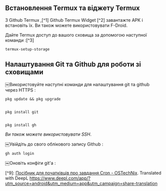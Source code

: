 

Встановлення Termux та віджету Termux
-----------------------------------------------------------------------

З Github Termux ,\[^1\] Github Termux Widget \[^2\] завантажте APK і встановіть їх. Ви також можете використовувати F-Droid.

Дайте Termux доступ до вашого сховища за допомогою наступної команди :\[^3\]

    termux-setup-storage
    

Налаштування Git та Github для роботи зі сховищами
-----------------------------------------------------------------------------------------------------------

￼Використовуйте наступні команди для налаштування git та github через HTTPS :

    pkg update && pkg upgrade
    

    pkg install git
    

    pkg install gh
    

_Ви також можете використовувати SSH_.

￼Увійдіть до свого облікового запису Github :

    gh auth login
    

￼Оновіть конфіги git'а :

\[^9\]: [Посібник для початківців про завдання Cron - OSTechNix](https://ostechnix.com/a-beginners-guide-to-cron-jobs/).
Translated with DeepL https://www.deepl.com/app/?utm_source=android&utm_medium=app&utm_campaign=share-translation